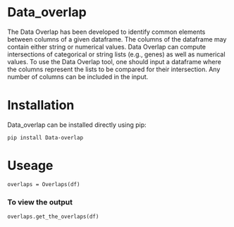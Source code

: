 # Data_overlap

The Data Overlap has been developed to identify common elements between columns of a given dataframe. The columns of the dataframe may contain either string or numerical values. Data Overlap can compute intersections of categorical or string lists (e.g., genes) as well as numerical values. To use the Data Overlap tool, one should input a dataframe where the columns represent the lists to be compared for their intersection. Any number of columns can be included in the input. 

# Installation

Data_overlap can be installed directly using pip:

```pip install Data-overlap ```

# Useage

```overlaps = Overlaps(df)```

### To view the output

```overlaps.get_the_overlaps(df)```

